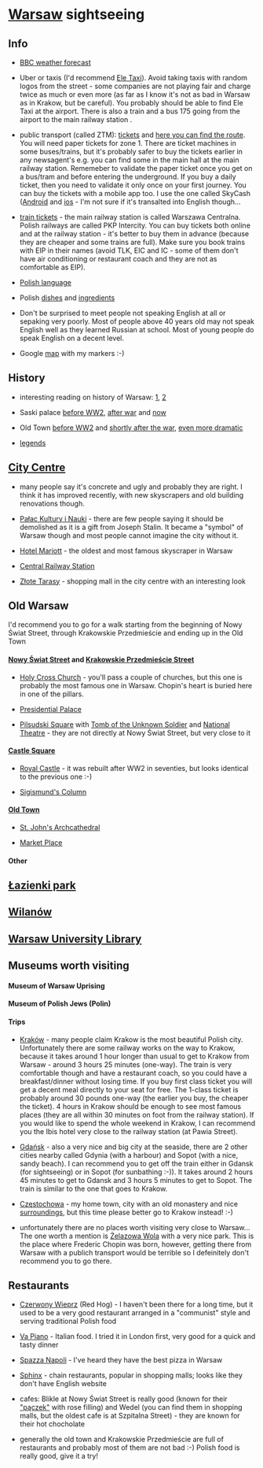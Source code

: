 # [Warsaw](https://en.wikipedia.org/wiki/Warsaw) sightseeing

## Info

* [BBC weather forecast](http://www.bbc.com/weather/756135)

* Uber or taxis (I'd recommend [Ele Taxi](http://en.eletaxi.pl)). Avoid taking taxis with random logos from the street - some companies are not playing fair and charge twice as much or even more (as far as I know it's not as bad in Warsaw as in Krakow, but be careful). You probably should be able to find Ele Taxi at the airport. There is also a train and a bus 175 going from the airport to the main railway station .

* public transport (called ZTM): [tickets](http://www.ztm.waw.pl/index.php?c=110&l=2) and [here you can find the route](http://warszawa.jakdojade.pl/). You will need paper tickets for zone 1. There are ticket machines in some buses/trains, but it's probably safer to buy the tickets earlier in any newsagent's e.g. you can find some in the main hall at the main railway station. Rememeber to validate the paper ticket once you get on a bus/tram and before entering the underground. If you buy a daily ticket, then you need to validate it only once on your first journey. You can buy the tickets with a mobile app too. I use the one called SkyCash ([Android](https://play.google.com/store/apps/details?id=com.skycash.beta) and [ios](https://itunes.apple.com/pl/app/skycash/id320226186) - I'm not sure if it's transalted into English though...

* [train tickets](https://www.intercity.pl/en/site/for-passengers/information/journey-planner.html) - the main railway station is called Warszawa Centralna. Polish railways are called PKP Intercity. You can buy tickets both online and at the railway station - it's better to buy them in advance (because they are cheaper and some trains are full). Make sure you book trains with EIP in their names (avoid TLK, EIC and IC - some of them don't have air conditioning or restaurant coach and they are not as comfortable as EIP).

* [Polish language](http://www.bbc.co.uk/languages/polish/soap/facts.shtml)

* Polish [dishes](https://www.buzzfeed.com/jessicamisener/proof-polish-food-isnt-all-disgusting) and [ingredients](http://www.tastingpoland.com/food/polish_food_ingredients.html)

* Don't be surprised to meet people not speaking English at all or sepaking very poorly. Most of people above 40 years old may not speak English well as they learned Russian at school. Most of young people do speak English on a decent level.

* Google [map](https://drive.google.com/open?id=17fp24uhcgS7CwDM9EwIFZE7XwBw&usp=sharing) with my markers :-)

## History

* interesting reading on history of Warsaw: [1](http://www.localhistories.org/warsaw.html), [2](https://www.theguardian.com/society/2016/oct/25/meet-poles-who-went-home-warsaw-london-poland-return)

* Saski palace [before WW2](http://fotopolska.eu/foto/173/173259.jpg), [after war](https://www.warszawa.ap.gov.pl/saska/img/08-07.jpg) and [now](http://10bkpanc.wp.mil.pl/plik/image/2015_aktualnosci/09_wrzesien/aktualnosci_201506492.jpg)

* Old Town [before WW2](https://upload.wikimedia.org/wikipedia/commons/0/0c/Warszawa-Rynek_Starego_Miasta-XIX.jpg) and [shortly after the war](https://upload.wikimedia.org/wikipedia/commons/f/fd/Old_Town_Warsaw_waf-2012-1501-31%281945%29.jpg), [even more dramatic](https://upload.wikimedia.org/wikipedia/commons/0/0f/Warsaw_Old_Town_1945.jpg)

* [legends](http://warsawtour.pl/en/warsaw-for-everyone/for-kids/warsaw-legends-3160.html?page=0,0)

## [City Centre](https://en.wikipedia.org/wiki/Śródmieście,_Warsaw)

* many people say it's concrete and ugly and probably they are right. I think it has improved recently, with new skyscrapers and old building renovations though.

* [Pałac Kultury i Nauki](https://en.wikipedia.org/wiki/Palace_of_Culture_and_Science) - there are few people saying it should be demolished as it is a gift from Joseph Stalin. It became a "symbol" of Warsaw though and most people cannot imagine the city without it.

* [Hotel Mariott](https://en.wikipedia.org/wiki/Centrum_LIM) - the oldest and most famous skyscraper in Warsaw

* [Central Railway Station](https://en.wikipedia.org/wiki/Warszawa_Centralna_railway_station)

* [Złote Tarasy](https://en.wikipedia.org/wiki/Złote_Tarasy) - shopping mall in the city centre with an interesting look

## Old Warsaw
I'd recommend you to go for a walk starting from the beginning of Nowy Świat Street, through Krakowskie Przedmieście and ending up in the Old Town

#### [Nowy Świat Street](https://en.wikipedia.org/wiki/Nowy_Świat_Street) and [Krakowskie Przedmieście Street](https://en.wikipedia.org/wiki/Krakowskie_Przedmieście)

* [Holy Cross Church](https://en.wikipedia.org/wiki/Holy_Cross_Church,_Warsaw) - you'll pass a couple of churches, but this one is probably the most famous one in Warsaw. Chopin's heart is buried here in one of the pillars.

* [Presidential Palace](https://en.wikipedia.org/wiki/Presidential_Palace,_Warsaw)

* [Pilsudski Square](https://en.wikipedia.org/wiki/Piłsudski_Square) with [Tomb of the Unknown Soldier](https://en.wikipedia.org/wiki/Tomb_of_the_Unknown_Soldier_(Warsaw)) and [National Theatre](https://en.wikipedia.org/wiki/National_Theatre,_Warsaw) - they are not directly at Nowy Świat Street, but very close to it

#### [Castle Square](https://en.wikipedia.org/wiki/Castle_Square,_Warsaw)

* [Royal Castle](https://en.wikipedia.org/wiki/Royal_Castle,_Warsaw) - it was rebuilt after WW2 in seventies, but looks identical to the previous one :-)

* [Sigismund's Column](https://en.wikipedia.org/wiki/Sigismund%27s_Column)

#### [Old Town](https://en.wikipedia.org/wiki/Warsaw_Old_Town)

* [St. John's Archcathedral](https://en.wikipedia.org/wiki/St._John%27s_Archcathedral,_Warsaw)

* [Market Place](https://en.wikipedia.org/wiki/Old_Town_Market_Place,_Warsaw)

#### Other

## [Łazienki park](https://en.wikipedia.org/wiki/Łazienki_Park)

## [Wilanów](https://en.wikipedia.org/wiki/Wilanów)

## [Warsaw University Library](https://en.wikipedia.org/wiki/Warsaw_University_Library)

## Museums worth visiting

#### Museum of Warsaw Uprising

#### Museum of Polish Jews (Polin)

#### 

#### Trips

* [Kraków](https://github.com/elaq/sightseeing/blob/master/krakow.md) - many people claim Krakow is the most beautiful Polish city. Unfortunately there are some railway works on the way to Krakow, because it takes around 1 hour longer than usual to get to Krakow from Warsaw - around 3 hours 25 minutes (one-way). The train is very comfortable though and have a restaurant coach, so you could have a breakfast/dinner without losing time. If you buy first class ticket you will get a decent meal directly to your seat for free. The 1-class ticket is probably around 30 pounds one-way (the earlier you buy, the cheaper the ticket). 4 hours in Krakow should be enough to see most famous places (they are all within 30 minutes on foot from the railway station). If you would like to spend the whole weekend in Krakow, I can recommend you the Ibis hotel very close to the railway station (at Pawia Street).

* [Gdańsk](https://en.wikipedia.org/wiki/Tricity,_Poland) - also a very nice and big city at the seaside, there are 2 other cities nearby called Gdynia (with a harbour) and Sopot (with a nice, sandy beach). I can recommend you to get off the train either in Gdansk (for sightseeing) or in Sopot (for sunbathing :-)). It takes around 2 hours 45 minutes to get to Gdansk and 3 hours 5 minutes to get to Sopot. The train is similar to the one that goes to Krakow.

* [Częstochowa](https://en.wikipedia.org/wiki/Częstochowa) - my home town, city with an old monastery and nice [surroundings](https://en.wikipedia.org/wiki/Olsztyn_Castle_(Silesian_Voivodeship)), but this time please better go to Krakow instead! :-)

* unfortunately there are no places worth visiting very close to Warsaw... The one worth a mention is [Żelazowa Wola](https://en.wikipedia.org/wiki/Żelazowa_Wola) with a very nice park. This is the place where Frederic Chopin was born, however, getting there from Warsaw with a publich transport would be terrible so I defeinitely don't recommend you to go there.

## Restaurants

* [Czerwony Wieprz](http://www.czerwonywieprz.pl/en) (Red Hog) - I haven't been there for a long time, but it used to be a very good restaurant arranged in a "communist" style and serving traditional Polish food

* [Va Piano](http://pl.vapiano.com/en/welcome/) - Italian food. I tried it in London first, very good for a quick and tasty dinner

* [Spazza Napoli](http://spaccanapoli.pl/en/) - I've heard they have the best pizza in Warsaw

* [Sphinx](http://www.sphinx.pl) - chain restaurants, popular in shopping malls; looks like they don't have English website

* cafes: Blikle at Nowy Świat Street is really good (known for their ["pączek"](http://www.blikle.pl/wp-content/uploads/2016/11/paczek2.jpg) with rose filling) and Wedel (you can find them in shopping malls, but the oldest cafe is at Szpitalna Street) - they are known for their hot chocholate

* generally the old town and Krakowskie Przedmieście are full of restaurants and probably most of them are not bad :-) Polish food is really good, give it a try!
